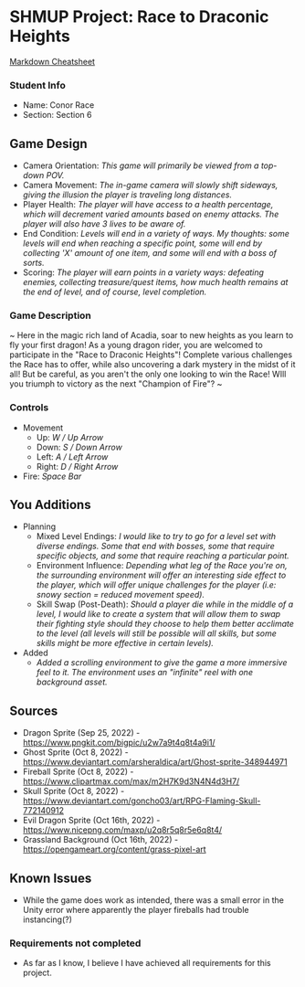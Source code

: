 # SHMUP Project: Race to Draconic Heights

[Markdown Cheatsheet](https://github.com/adam-p/markdown-here/wiki/Markdown-Here-Cheatsheet)

### Student Info

-   Name: Conor Race
-   Section: Section 6

## Game Design

-   Camera Orientation: _This game will primarily be viewed from a top-down POV._
-   Camera Movement: _The in-game camera will slowly shift sideways, giving the illusion the player is traveling long distances._
-   Player Health: _The player will have access to a health percentage, which will decrement varied amounts based on enemy attacks.
                    The player will also have 3 lives to be aware of._
-   End Condition: _Levels will end in a variety of ways. My thoughts: some levels will end when reaching a specific point, some
                    will end by collecting 'X' amount of one item, and some will end with a boss of sorts._
-   Scoring: _The player will earn points in a variety ways: defeating enemies, collecting treasure/quest items, how much health
              remains at the end of level, and of course, level completion._

### Game Description

~ Here in the magic rich land of Acadia, soar to new heights as you learn to fly your first dragon! As a young dragon rider, you are
welcomed to participate in the "Race to Draconic Heights"! Complete various challenges the Race has to offer, while also uncovering
a dark mystery in the midst of it all! But be careful, as you aren't the only one looking to win the Race! WIll you triumph to
victory as the next "Champion of Fire"? ~

### Controls

-   Movement
    -   Up: _W / Up Arrow_ 
    -   Down: _S / Down Arrow_
    -   Left: _A / Left Arrow_
    -   Right: _D / Right Arrow_
-   Fire: _Space Bar_

## You Additions

-   Planning
    -   Mixed Level Endings: _I would like to try to go for a level set with diverse endings. Some that end with bosses, some that require
        specific objects, and some that require reaching a particular point._
    -   Environment Influence: _Depending what leg of the Race you're on, the surrounding environment will offer an interesting side effect
        to the player, which will offer unique challenges for the player (i.e: snowy section = reduced movement speed)._
    -   Skill Swap (Post-Death): _Should a player die while in the middle of a level, I would like to create a system that will allow them
        to swap their fighting style should they choose to help them better acclimate to the level (all levels will still be possible will
        all skills, but some skills might be more effective in certain levels)._
-   Added
    -   _Added a scrolling environment to give the game a more immersive feel to it. The environment uses an "infinite" reel with one background asset._

## Sources

-   Dragon Sprite (Sep 25, 2022) - https://www.pngkit.com/bigpic/u2w7a9t4q8t4a9i1/
-   Ghost Sprite (Oct 8, 2022) - https://www.deviantart.com/arsheraldica/art/Ghost-sprite-348944971
-   Fireball Sprite (Oct 8, 2022) - https://www.clipartmax.com/max/m2H7K9d3N4N4d3H7/
-   Skull Sprite (Oct 8, 2022) - https://www.deviantart.com/goncho03/art/RPG-Flaming-Skull-772140912
-   Evil Dragon Sprite (Oct 16th, 2022) - https://www.nicepng.com/maxp/u2q8r5q8r5e6q8t4/
-   Grassland Background (Oct 16th, 2022) - https://opengameart.org/content/grass-pixel-art

## Known Issues

-   While the game does work as intended, there was a small error in the Unity error where apparently the player fireballs had trouble instancing(?)

### Requirements not completed

-   As far as I know, I believe I have achieved all requirements for this project.


